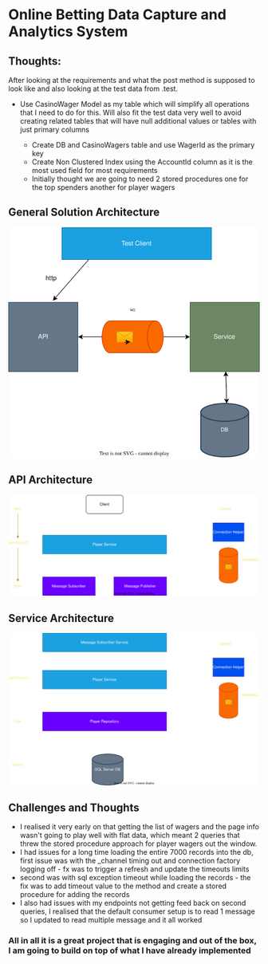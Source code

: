 # Online Betting Data Capture and Analytics System

## Thoughts:

After looking at the requirements and what the post method is supposed to look like and also looking at the test data from .test.

- Use CasinoWager Model as my table which will simplify all operations that I need to do for this. Will also fit the test data very well to avoid creating related tables that will have null additional values or tables with just primary columns

  - Create DB and CasinoWagers table and use WagerId as the primary key
  - Create Non Clustered Index using the AccountId column as it is the most used field for most requirements
  - Initially thought we are going to need 2 stored procedures one for the top spenders another for player wagers

## General Solution Architecture

![](/general-architecture.drawio.svg)

## API Architecture

![](/api-architecture.drawio.svg)

## Service Architecture

![](/service-architecture.drawio.svg)

## Challenges and Thoughts

- I realised it very early on that getting the list of wagers and the page info wasn't going to play well with flat data, which meant 2 queries that threw the stored procedure approach for player wagers out the window.
- I had issues for a long time loading the entire 7000 records into the db, first issue was with the \_channel timing out and connection factory logging off - fx was to trigger a refresh and update the timeouts limits
- second was with sql exception timeout while loading the records - the fix was to add timeout value to the method and create a stored procedure for adding the records
- I also had issues with my endpoints not getting feed back on second queries, I realised that the default consumer setup is to read 1 message so I updated to read multiple message and it all worked

### All in all it is a great project that is engaging and out of the box, I am going to build on top of what I have already implemented
